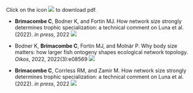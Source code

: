 Click on the icon <img src="https://chrisb590.github.io/images/file-cloud-download.png"> to download pdf.

* **Brimacombe C**,  Bodner K, and Fortin MJ. How network size strongly determines trophic specialization: a technical comment on
Luna et al. (2022). *in press*, 2022 [<img src="https://chrisb590.github.io/images/file-cloud-download.png">](https://chrisb590.github.io/pdf/brimacombe_2022_ecology_letters.pdf)

* Bodner K, **Brimacombe C**, Fortin MJ, and Moln&aacute;r P. Why body size matters: how larger fish ontogeny shapes ecological network topology. *Oikos*, 2022, 2022(3):e08569 [<img src="https://chrisb590.github.io/images/file-cloud-download.png">](https://chrisb590.github.io/pdf/bodner_2022_oikos.pdf)

* **Brimacombe C**,  Corrless RM, and Zamir M. How network size strongly determines trophic specialization: a technical comment on
Luna et al. (2022). *in press*, 2022 [<img src="https://chrisb590.github.io/images/file-cloud-download.png">](https://epubs.siam.org/doi/pdf/10.1137/20M135786X)
